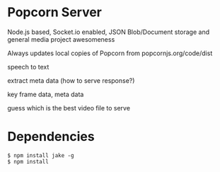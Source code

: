 # Popcorn Server

Node.js based, Socket.io enabled, JSON Blob/Document storage and general media project awesomeness


Always updates local copies of Popcorn from popcornjs.org/code/dist


speech to text


extract meta data (how to serve response?)


key frame data, meta data


guess which is the best video file to serve



# Dependencies

	$ npm install jake -g
	$ npm install